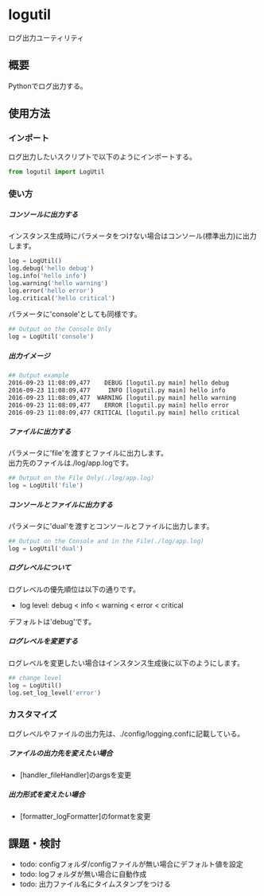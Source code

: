 # logutil
ログ出力ユーティリティ

## 概要
Pythonでログ出力する。

## 使用方法

### インポート

ログ出力したいスクリプトで以下のようにインポートする。

```py
from logutil import LogUtil 
```

### 使い方

##### コンソールに出力する

インスタンス生成時にパラメータをつけない場合はコンソール(標準出力)に出力します。
```py
log = LogUtil()
log.debug('hello debug')
log.info('hello info')
log.warning('hello warning')
log.error('hello error')
log.critical('hello critical')
```

パラメータに'console'としても同様です。
```py
## Output on the Console Only
log = LogUtil('console')
```
##### 出力イメージ

```sh
## Output example
2016-09-23 11:08:09,477    DEBUG [logutil.py main] hello debug
2016-09-23 11:08:09,477     INFO [logutil.py main] hello info
2016-09-23 11:08:09,477  WARNING [logutil.py main] hello warning
2016-09-23 11:08:09,477    ERROR [logutil.py main] hello error
2016-09-23 11:08:09,477 CRITICAL [logutil.py main] hello critical
```

##### ファイルに出力する

パラメータに'file'を渡すとファイルに出力します。  
出力先のファイルは./log/app.logです。
```py
## Output on the File Only(./log/app.log)
log = LogUtil('file')
```

##### コンソールとファイルに出力する
パラメータに'dual'を渡すとコンソールとファイルに出力します。
```py
## Output on the Console and in the File(./log/app.log)
log = LogUtil('dual')
```
##### ログレベルについて

ログレベルの優先順位は以下の通りです。
- log level: debug < info < warning < error < critical

デフォルトは'debug'です。

##### ログレベルを変更する

ログレベルを変更したい場合はインスタンス生成後に以下のようにします。
```py
## change level
log = LogUtil()
log.set_log_level('error')
```

### カスタマイズ

ログレベルやファイルの出力先は、./config/logging.confに記載している。  

##### ファイルの出力先を変えたい場合

- [handler_fileHandler]のargsを変更

##### 出力形式を変えたい場合

- [formatter_logFormatter]のformatを変更

## 課題・検討

- todo: configフォルダ/configファイルが無い場合にデフォルト値を設定
- todo: logフォルダが無い場合に自動作成
- todo: 出力ファイル名にタイムスタンプをつける
